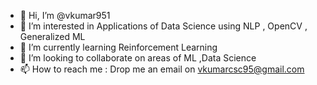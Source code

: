 - 👋 Hi, I’m @vkumar951
- 👀 I’m interested in Applications of Data Science using NLP , OpenCV , Generalized ML 
- 🌱 I’m currently learning Reinforcement Learning
- 💞️ I’m looking to collaborate on areas of ML  ,Data Science
- 📫 How to reach me : Drop me an email on vkumarcsc95@gmail.com

<!---
vkumar951/vkumar951 is a ✨ special ✨ repository because its `README.md` (this file) appears on your GitHub profile.
You can click the Preview link to take a look at your changes.
--->
